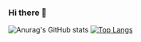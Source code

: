 ### Hi there 👋

![Anurag's GitHub stats](https://github-readme-stats.vercel.app/api?username=takinok&count_private=true)
[![Top Langs](https://github-readme-stats.vercel.app/api/top-langs/?username=takinok)](https://github.com/anuraghazra/github-readme-stats)

<!--
**takinok/takinok** is a ✨ _special_ ✨ repository because its `README.md` (this file) appears on your GitHub profile.

Here are some ideas to get you started:

- 🔭 I’m currently working on ...
- 🌱 I’m currently learning ...
- 👯 I’m looking to collaborate on ...
- 🤔 I’m looking for help with ...
- 💬 Ask me about ...
- 📫 How to reach me: ...
- 😄 Pronouns: ...
- ⚡ Fun fact: ...
-->

